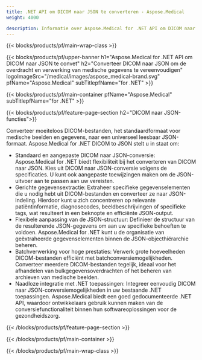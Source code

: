 ```yaml
---
title: .NET API om DICOM naar JSON te converteren - Aspose.Medical
weight: 4000

description: Informatie over Aspose.Medical for .NET API om DICOM naar JSON te converteren
---
```


{{< blocks/products/pf/main-wrap-class >}}

{{< blocks/products/pf/upper-banner h1="Aspose.Medical for .NET API om DICOM naar JSON te convet" h2="Converteer DICOM naar JSON om de overdracht en verwerking van medische gegevens te vereenvoudigen" logoImageSrc="/medical/images/aspose_medical-brand.svg" pfName="Aspose.Medical" subTitlepfName="for .NET" >}}

{{< blocks/products/pf/main-container pfName="Aspose.Medical" subTitlepfName="for .NET" >}}

{{< blocks/products/pf/feature-page-section h2="DICOM naar JSON-functies">}}

<p>Converteer moeiteloos DICOM-bestanden, het standaardformaat voor medische beelden en gegevens, naar een universeel leesbaar JSON-formaat. Aspose.Medical for .NET DICOM to JSON stelt u in staat om:</p>

<ul>
<li>Standaard en aangepaste DICOM naar JSON-conversie: Aspose.Medical for .NET biedt flexibiliteit bij het converteren van DICOM naar JSON. Kies uit DICOM naar JSON-conversie volgens de specificaties. U kunt ook aangepaste toewijzingen maken om de JSON-uitvoer aan te passen aan uw vereisten.</li>
<li>Gerichte gegevensextractie: Extraheer specifieke gegevenselementen die u nodig hebt uit DICOM-bestanden en converteer ze naar JSON-indeling. Hierdoor kunt u zich concentreren op relevante patiëntinformatie, diagnosecodes, beeldbeschrijvingen of specifieke tags, wat resulteert in een beknopte en efficiënte JSON-output.</li>
<li>Flexibele aanpassing van de JSON-structuur: Definieer de structuur van de resulterende JSON-gegevens om aan uw specifieke behoeften te voldoen. Aspose.Medical for .NET kunt u de organisatie van geëxtraheerde gegevenselementen binnen de JSON-objecthiërarchie beheren.</li>
<li>Batchverwerking voor hoge prestaties: Verwerk grote hoeveelheden DICOM-bestanden efficiënt met batchconversiemogelijkheden. Converteer meerdere DICOM-bestanden tegelijk, ideaal voor het afhandelen van bulkgegevensoverdrachten of het beheren van archieven van medische beelden.</li>
<li>Naadloze integratie met .NET toepassingen: Integreer eenvoudig DICOM naar JSON-conversiemogelijkheden in uw bestaande .NET toepassingen.  Aspose.Medical biedt een goed gedocumenteerde .NET API, waardoor ontwikkelaars gebruik kunnen maken van de conversiefunctionaliteit binnen hun softwareoplossingen voor de gezondheidszorg.</li>
</ul>

{{< /blocks/products/pf/feature-page-section >}}

{{< /blocks/products/pf/main-container >}}

{{< /blocks/products/pf/main-wrap-class >}}